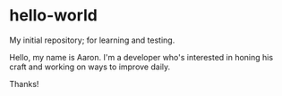 # hello-world
My initial repository; for learning and testing.

Hello, my name is Aaron. I'm a developer who's interested in honing his craft and working on ways to improve daily.

Thanks!
